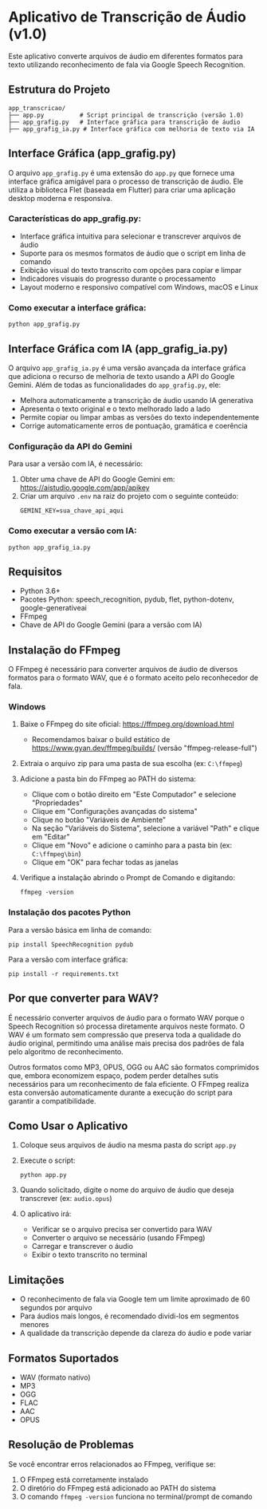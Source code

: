 # Aplicativo de Transcrição de Áudio (v1.0)

Este aplicativo converte arquivos de áudio em diferentes formatos para texto utilizando reconhecimento de fala via Google Speech Recognition.

## Estrutura do Projeto

```
app_transcricao/
├── app.py          # Script principal de transcrição (versão 1.0)
├── app_grafig.py   # Interface gráfica para transcrição de áudio
├── app_grafig_ia.py # Interface gráfica com melhoria de texto via IA
```

## Interface Gráfica (app_grafig.py)

O arquivo `app_grafig.py` é uma extensão do `app.py` que fornece uma interface gráfica amigável para o processo de transcrição de áudio. Ele utiliza a biblioteca Flet (baseada em Flutter) para criar uma aplicação desktop moderna e responsiva.

### Características do app_grafig.py:

- Interface gráfica intuitiva para selecionar e transcrever arquivos de áudio
- Suporte para os mesmos formatos de áudio que o script em linha de comando
- Exibição visual do texto transcrito com opções para copiar e limpar
- Indicadores visuais do progresso durante o processamento
- Layout moderno e responsivo compatível com Windows, macOS e Linux

### Como executar a interface gráfica:

```
python app_grafig.py
```

## Interface Gráfica com IA (app_grafig_ia.py)

O arquivo `app_grafig_ia.py` é uma versão avançada da interface gráfica que adiciona o recurso de melhoria de texto usando a API do Google Gemini. Além de todas as funcionalidades do `app_grafig.py`, ele:

- Melhora automaticamente a transcrição de áudio usando IA generativa
- Apresenta o texto original e o texto melhorado lado a lado
- Permite copiar ou limpar ambas as versões do texto independentemente
- Corrige automaticamente erros de pontuação, gramática e coerência

### Configuração da API do Gemini

Para usar a versão com IA, é necessário:

1. Obter uma chave de API do Google Gemini em: https://aistudio.google.com/app/apikey
2. Criar um arquivo `.env` na raiz do projeto com o seguinte conteúdo:
   ```
   GEMINI_KEY=sua_chave_api_aqui
   ```

### Como executar a versão com IA:

```
python app_grafig_ia.py
```

## Requisitos

- Python 3.6+
- Pacotes Python: speech_recognition, pydub, flet, python-dotenv, google-generativeai
- FFmpeg
- Chave de API do Google Gemini (para a versão com IA)

## Instalação do FFmpeg

O FFmpeg é necessário para converter arquivos de áudio de diversos formatos para o formato WAV, que é o formato aceito pelo reconhecedor de fala.

### Windows

1. Baixe o FFmpeg do site oficial: https://ffmpeg.org/download.html
   - Recomendamos baixar o build estático de https://www.gyan.dev/ffmpeg/builds/ (versão "ffmpeg-release-full")

2. Extraia o arquivo zip para uma pasta de sua escolha (ex: `C:\ffmpeg`)

3. Adicione a pasta bin do FFmpeg ao PATH do sistema:
   - Clique com o botão direito em "Este Computador" e selecione "Propriedades"
   - Clique em "Configurações avançadas do sistema"
   - Clique no botão "Variáveis de Ambiente"
   - Na seção "Variáveis do Sistema", selecione a variável "Path" e clique em "Editar"
   - Clique em "Novo" e adicione o caminho para a pasta bin (ex: `C:\ffmpeg\bin`)
   - Clique em "OK" para fechar todas as janelas

4. Verifique a instalação abrindo o Prompt de Comando e digitando:
   ```
   ffmpeg -version
   ```

### Instalação dos pacotes Python

Para a versão básica em linha de comando:
```
pip install SpeechRecognition pydub
```

Para a versão com interface gráfica:
```
pip install -r requirements.txt
```

## Por que converter para WAV?

É necessário converter arquivos de áudio para o formato WAV porque o Speech Recognition só processa diretamente arquivos neste formato. O WAV é um formato sem compressão que preserva toda a qualidade do áudio original, permitindo uma análise mais precisa dos padrões de fala pelo algoritmo de reconhecimento.

Outros formatos como MP3, OPUS, OGG ou AAC são formatos comprimidos que, embora economizem espaço, podem perder detalhes sutis necessários para um reconhecimento de fala eficiente. O FFmpeg realiza esta conversão automaticamente durante a execução do script para garantir a compatibilidade.

## Como Usar o Aplicativo

1. Coloque seus arquivos de áudio na mesma pasta do script `app.py`

2. Execute o script:
   ```
   python app.py
   ```

3. Quando solicitado, digite o nome do arquivo de áudio que deseja transcrever (ex: `audio.opus`)

4. O aplicativo irá:
   - Verificar se o arquivo precisa ser convertido para WAV
   - Converter o arquivo se necessário (usando FFmpeg)
   - Carregar e transcrever o áudio
   - Exibir o texto transcrito no terminal

## Limitações

- O reconhecimento de fala via Google tem um limite aproximado de 60 segundos por arquivo
- Para áudios mais longos, é recomendado dividi-los em segmentos menores
- A qualidade da transcrição depende da clareza do áudio e pode variar

## Formatos Suportados

- WAV (formato nativo)
- MP3
- OGG
- FLAC
- AAC
- OPUS

## Resolução de Problemas

Se você encontrar erros relacionados ao FFmpeg, verifique se:
1. O FFmpeg está corretamente instalado
2. O diretório do FFmpeg está adicionado ao PATH do sistema
3. O comando `ffmpeg -version` funciona no terminal/prompt de comando